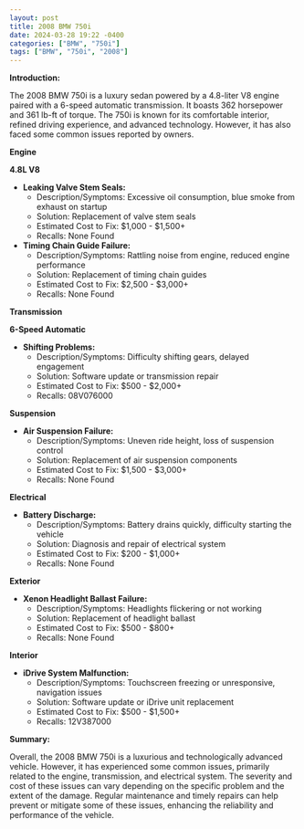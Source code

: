 ```yaml
---
layout: post
title: 2008 BMW 750i
date: 2024-03-28 19:22 -0400
categories: ["BMW", "750i"]
tags: ["BMW", "750i", "2008"]
---
```

**Introduction:**

The 2008 BMW 750i is a luxury sedan powered by a 4.8-liter V8 engine paired with a 6-speed automatic transmission. It boasts 362 horsepower and 361 lb-ft of torque. The 750i is known for its comfortable interior, refined driving experience, and advanced technology. However, it has also faced some common issues reported by owners.

**Engine**

**4.8L V8**

* **Leaking Valve Stem Seals:**
  * Description/Symptoms: Excessive oil consumption, blue smoke from exhaust on startup
  * Solution: Replacement of valve stem seals
  * Estimated Cost to Fix: $1,000 - $1,500+
  * Recalls: None Found
* **Timing Chain Guide Failure:**
  * Description/Symptoms: Rattling noise from engine, reduced engine performance
  * Solution: Replacement of timing chain guides
  * Estimated Cost to Fix: $2,500 - $3,000+
  * Recalls: None Found

**Transmission**

**6-Speed Automatic**

* **Shifting Problems:**
  * Description/Symptoms: Difficulty shifting gears, delayed engagement
  * Solution: Software update or transmission repair
  * Estimated Cost to Fix: $500 - $2,000+
  * Recalls: 08V076000

**Suspension**

* **Air Suspension Failure:**
  * Description/Symptoms: Uneven ride height, loss of suspension control
  * Solution: Replacement of air suspension components
  * Estimated Cost to Fix: $1,500 - $3,000+
  * Recalls: None Found

**Electrical**

* **Battery Discharge:**
  * Description/Symptoms: Battery drains quickly, difficulty starting the vehicle
  * Solution: Diagnosis and repair of electrical system
  * Estimated Cost to Fix: $200 - $1,000+
  * Recalls: None Found

**Exterior**

* **Xenon Headlight Ballast Failure:**
  * Description/Symptoms: Headlights flickering or not working
  * Solution: Replacement of headlight ballast
  * Estimated Cost to Fix: $500 - $800+
  * Recalls: None Found

**Interior**

* **iDrive System Malfunction:**
  * Description/Symptoms: Touchscreen freezing or unresponsive, navigation issues
  * Solution: Software update or iDrive unit replacement
  * Estimated Cost to Fix: $500 - $1,500+
  * Recalls: 12V387000

**Summary:**

Overall, the 2008 BMW 750i is a luxurious and technologically advanced vehicle. However, it has experienced some common issues, primarily related to the engine, transmission, and electrical system. The severity and cost of these issues can vary depending on the specific problem and the extent of the damage. Regular maintenance and timely repairs can help prevent or mitigate some of these issues, enhancing the reliability and performance of the vehicle.
